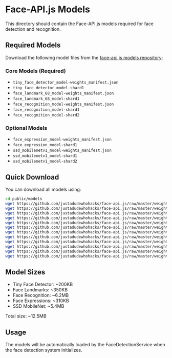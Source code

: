 # Face-API.js Models

This directory should contain the Face-API.js models required for face detection and recognition.

## Required Models

Download the following model files from the [face-api.js models repository](https://github.com/justadudewhohacks/face-api.js/tree/master/weights):

### Core Models (Required)
- `tiny_face_detector_model-weights_manifest.json`
- `tiny_face_detector_model-shard1`
- `face_landmark_68_model-weights_manifest.json`
- `face_landmark_68_model-shard1`
- `face_recognition_model-weights_manifest.json`
- `face_recognition_model-shard1`
- `face_recognition_model-shard2`

### Optional Models
- `face_expression_model-weights_manifest.json`
- `face_expression_model-shard1`
- `ssd_mobilenetv1_model-weights_manifest.json`
- `ssd_mobilenetv1_model-shard1`
- `ssd_mobilenetv1_model-shard2`

## Quick Download

You can download all models using:

```bash
cd public/models
wget https://github.com/justadudewhohacks/face-api.js/raw/master/weights/tiny_face_detector_model-weights_manifest.json
wget https://github.com/justadudewhohacks/face-api.js/raw/master/weights/tiny_face_detector_model-shard1
wget https://github.com/justadudewhohacks/face-api.js/raw/master/weights/face_landmark_68_model-weights_manifest.json
wget https://github.com/justadudewhohacks/face-api.js/raw/master/weights/face_landmark_68_model-shard1
wget https://github.com/justadudewhohacks/face-api.js/raw/master/weights/face_recognition_model-weights_manifest.json
wget https://github.com/justadudewhohacks/face-api.js/raw/master/weights/face_recognition_model-shard1
wget https://github.com/justadudewhohacks/face-api.js/raw/master/weights/face_recognition_model-shard2
wget https://github.com/justadudewhohacks/face-api.js/raw/master/weights/face_expression_model-weights_manifest.json
wget https://github.com/justadudewhohacks/face-api.js/raw/master/weights/face_expression_model-shard1
wget https://github.com/justadudewhohacks/face-api.js/raw/master/weights/ssd_mobilenetv1_model-weights_manifest.json
wget https://github.com/justadudewhohacks/face-api.js/raw/master/weights/ssd_mobilenetv1_model-shard1
wget https://github.com/justadudewhohacks/face-api.js/raw/master/weights/ssd_mobilenetv1_model-shard2
```

## Model Sizes
- Tiny Face Detector: ~200KB
- Face Landmarks: ~350KB  
- Face Recognition: ~6.2MB
- Face Expressions: ~310KB
- SSD MobileNet: ~5.4MB

Total size: ~12.5MB

## Usage

The models will be automatically loaded by the FaceDetectionService when the face detection system initializes.